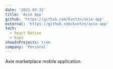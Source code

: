 ```yaml
---
date: '2021-03-15'
title: 'Axie App'
github: 'https://github.com/kvntzn/axie-app'
external: 'https://github.com/kvntzn/axie-app'
tech:
  - React Native
  - Expo
showInProjects: true
company: 'Personal'
---
```


Axie marketplace mobile application.
